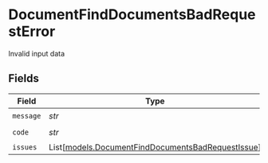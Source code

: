 # DocumentFindDocumentsBadRequestError

Invalid input data


## Fields

| Field                                                                                                  | Type                                                                                                   | Required                                                                                               | Description                                                                                            |
| ------------------------------------------------------------------------------------------------------ | ------------------------------------------------------------------------------------------------------ | ------------------------------------------------------------------------------------------------------ | ------------------------------------------------------------------------------------------------------ |
| `message`                                                                                              | *str*                                                                                                  | :heavy_check_mark:                                                                                     | N/A                                                                                                    |
| `code`                                                                                                 | *str*                                                                                                  | :heavy_check_mark:                                                                                     | N/A                                                                                                    |
| `issues`                                                                                               | List[[models.DocumentFindDocumentsBadRequestIssue](../models/documentfinddocumentsbadrequestissue.md)] | :heavy_minus_sign:                                                                                     | N/A                                                                                                    |